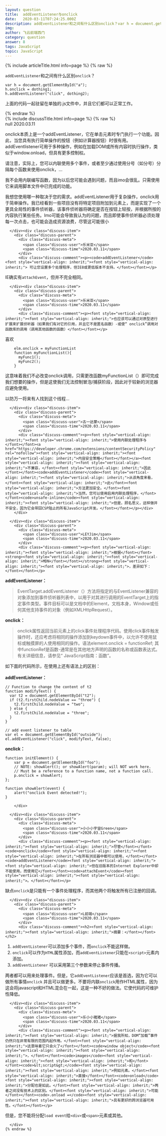 ```yaml
---
layout: question
title:  addEventListener与onclick
date:   2020-03-11T07:24:25.000Z
description: addEventListener和之间有什么区别onclick？var h = document.getElementById("a");h.onc...
img: 
author: 飞云前端西门
category: question
answer: 8
tags: JavaScript
topic: JavaScript
---
```

<div class="article-root">
  <div class="article">
    {% include articleTitle.html info=page %}
    {% raw %}
    <div class="article-content"><p><font style="vertical-align: inherit;"></font><code>addEventListener</code><font style="vertical-align: inherit;"><font style="vertical-align: inherit;">和</font><font style="vertical-align: inherit;">之间有什么区别</font></font><code>onclick</code><font style="vertical-align: inherit;"><font style="vertical-align: inherit;">？</font></font></p>

<pre><code>var h = document.getElementById("a");<font></font>
h.onclick = dothing1;<font></font>
h.addEventListener("click", dothing2);<font></font>
</code></pre>

<p><font style="vertical-align: inherit;"><font style="vertical-align: inherit;">上面的代码一起驻留在单独的.js文件中，并且它们都可以正常工作。</font></font></p></div>
    {% endraw %}
  </div>

  <div class="discuss-wrapper">
    {% include discussTitle.html info=page %}
    {% raw %}
    <div class="discuss-item">
        <div class="discuss-parent">
          <div class="discuss-meta">
            <span class="discuss-user">null</span>
            <span class="discuss-time">2020.03.11</span>
          </div>
          <div class="discuss-comment"><p><font style="vertical-align: inherit;"><font style="vertical-align: inherit;">onclick本质上是一个addEventListener，它在单击元素时专门执行一个功能。</font><font style="vertical-align: inherit;">因此，当您具有执行简单操作的按钮（例如计算器按钮）时很有用。</font><font style="vertical-align: inherit;">addEventlistener可用于多种操作，例如在加载DOM或所有内容时执行操作，类似于window.onload，但具有更多控制权。</font></font></p>

<p><font style="vertical-align: inherit;"><font style="vertical-align: inherit;">请注意，实际上，您可以内联使用多个事件，或者至少通过使用分号（如分号）分隔每个函数来使用onclick，... </font></font></p>

<p><font style="vertical-align: inherit;"><font style="vertical-align: inherit;">我不会用内联编写函数，因为以后您可能会遇到问题，而且imo会很乱。</font><font style="vertical-align: inherit;">只需使用它来调用脚本文件中已完成的功能。</font></font></p>

<p><font style="vertical-align: inherit;"><font style="vertical-align: inherit;">我想您使用哪一种取决于您的需求。</font><font style="vertical-align: inherit;">addEventListener用于复杂操作，onclick用于简单操作。</font><font style="vertical-align: inherit;">我已经看到一些项目没有将特定项目附加到元素上，而是实现了一个更具全局性的事件侦听器，该事件侦听器将确定是否在按钮上轻按，并根据所按的内容执行某些任务。</font><font style="vertical-align: inherit;">Imo可能会导致我认为的问题，而且即使事件侦听器必须处理每一次点击，也可能会造成资源浪费，尽管这可能很小</font></font></p></div>
        </div>
        
      </div><div class="discuss-item">
        <div class="discuss-parent">
          <div class="discuss-meta">
            <span class="discuss-user">乐米亚</span>
            <span class="discuss-time">2020.03.11</span>
          </div>
          <div class="discuss-comment"><p><code>addEventListener</code><font style="vertical-align: inherit;"><font style="vertical-align: inherit;"> 可让您设置多个处理程序，但IE8或更低版本不支持。</font></font></p>

<p><font style="vertical-align: inherit;"><font style="vertical-align: inherit;">IE确实有</font></font><code>attachEvent</code><font style="vertical-align: inherit;"><font style="vertical-align: inherit;">，但并不完全相同。</font></font></p></div>
        </div>
        
      </div><div class="discuss-item">
        <div class="discuss-parent">
          <div class="discuss-meta">
            <span class="discuss-user">乐米亚</span>
            <span class="discuss-time">2020.03.11</span>
          </div>
          <div class="discuss-comment"><p><font style="vertical-align: inherit;"><font style="vertical-align: inherit;">也应该可以通过对原型进行扩展来扩展侦听器（如果我们有对它的引用，并且它不是匿名函数）-或使“ onclick”调用对函数库的调用（调用其他函数的函数）</font></font></p>

<p><font style="vertical-align: inherit;"><font style="vertical-align: inherit;">喜欢</font></font></p>

<pre><code>    elm.onclick = myFunctionList<font></font>
    function myFunctionList(){<font></font>
      myFunc1();<font></font>
      myFunc2();<font></font>
    }<font></font>
</code></pre>

<p><font style="vertical-align: inherit;"><font style="vertical-align: inherit;">这意味着我们不必改变onclick调用，只需更改函数myFunctionList（）即可完成我们想要的操作，但是这使我们无法控制冒泡/捕获阶段，因此对于较新的浏览器应避免使用。</font></font></p>

<p><font style="vertical-align: inherit;"><font style="vertical-align: inherit;">以防万一将来有人找到这个线程...</font></font></p></div>
        </div>
        
      </div><div class="discuss-item">
        <div class="discuss-parent">
          <div class="discuss-meta">
            <span class="discuss-user">古一达蒙</span>
            <span class="discuss-time">2020.03.11</span>
          </div>
          <div class="discuss-comment"><p><font style="vertical-align: inherit;"><font style="vertical-align: inherit;">使用内联处理程序与</font></font><a href="https://developer.chrome.com/extensions/contentSecurityPolicy" rel="nofollow"><font style="vertical-align: inherit;"><font style="vertical-align: inherit;">内容安全策略</font></font></a><font style="vertical-align: inherit;"><font style="vertical-align: inherit;">不兼容，</font><font style="vertical-align: inherit;">因此</font></font><code>addEventListener</code><font style="vertical-align: inherit;"><font style="vertical-align: inherit;">从该角度来看，</font><font style="vertical-align: inherit;">此</font><font style="vertical-align: inherit;">方法更加安全。</font><font style="vertical-align: inherit;">当然，您可以使用启用内联处理程序，</font></font><code>unsafe-inline</code><font style="vertical-align: inherit;"><font style="vertical-align: inherit;">但是，顾名思义，这样做并不安全，因为它会带回CSP阻止的所有JavaScript开发。</font></font></p></div>
        </div>
        
      </div><div class="discuss-item">
        <div class="discuss-parent">
          <div class="discuss-meta">
            <span class="discuss-user">LEYJim</span>
            <span class="discuss-time">2020.03.11</span>
          </div>
          <div class="discuss-comment"><p><font style="vertical-align: inherit;"><font style="vertical-align: inherit;">根据</font></font><strong><font style="vertical-align: inherit;"><font style="vertical-align: inherit;">MDN</font></font></strong><font style="vertical-align: inherit;"><font style="vertical-align: inherit;">，差异如下：</font></font></p>

<p><strong><font style="vertical-align: inherit;"><font style="vertical-align: inherit;">addEventListener：</font></font></strong></p>

<blockquote>
  <p><font style="vertical-align: inherit;"><font style="vertical-align: inherit;">EventTarget.addEventListener（）方法将指定的与EventListener兼容的对象添加到事件侦听器列表中，以用于对其进行调用的EventTarget上的指定事件类型。</font><font style="vertical-align: inherit;">事件目标可以是文档中的Element，文档本身，Window或任何其他支持事件的对象（例如XMLHttpRequest）。</font></font></p>
</blockquote>

<p><strong><font style="vertical-align: inherit;"><font style="vertical-align: inherit;">onclick：</font></font></strong></p>

<blockquote>
  <p><font style="vertical-align: inherit;"><font style="vertical-align: inherit;">onclick属性返回当前元素上的click事件处理程序代码。</font><font style="vertical-align: inherit;">使用click事件触发操作时，还应考虑将相同的操作添加到keydown事件中，以允许不使用鼠标或触摸屏的人使用相同的操作。</font><font style="vertical-align: inherit;">语法element.onclick = functionRef; </font><font style="vertical-align: inherit;">其中functionRef是函数-通常是在其他地方声明的函数的名称或函数表达式。</font><font style="vertical-align: inherit;">有关详细信息，请参见“ JavaScript指南：函数”。</font></font></p>
</blockquote>

<p><font style="vertical-align: inherit;"><font style="vertical-align: inherit;">如下面的代码所示，在使用上还有语法上的区别：</font></font><br><br>
<strong><font style="vertical-align: inherit;"><font style="vertical-align: inherit;">addEventListener：</font></font></strong></p>

<pre><code>// Function to change the content of t2<font></font>
function modifyText() {<font></font>
  var t2 = document.getElementById("t2");<font></font>
  if (t2.firstChild.nodeValue == "three") {<font></font>
    t2.firstChild.nodeValue = "two";<font></font>
  } else {<font></font>
    t2.firstChild.nodeValue = "three";<font></font>
  }<font></font>
}<font></font>
<font></font>
// add event listener to table<font></font>
var el = document.getElementById("outside");<font></font>
el.addEventListener("click", modifyText, false);<font></font>
</code></pre>

<p><strong><font style="vertical-align: inherit;"><font style="vertical-align: inherit;">onclick：</font></font></strong></p>

<pre><code>function initElement() {<font></font>
    var p = document.getElementById("foo");<font></font>
    // NOTE: showAlert(); or showAlert(param); will NOT work here.<font></font>
    // Must be a reference to a function name, not a function call.<font></font>
    p.onclick = showAlert;<font></font>
};<font></font>
<font></font>
function showAlert(event) {<font></font>
    alert("onclick Event detected!");<font></font>
}<font></font>
</code></pre></div>
        </div>
        
      </div><div class="discuss-item">
        <div class="discuss-parent">
          <div class="discuss-meta">
            <span class="discuss-user">小小小宇宙Green</span>
            <span class="discuss-time">2020.03.11</span>
          </div>
          <div class="discuss-comment"><p><font style="vertical-align: inherit;"><font style="vertical-align: inherit;">尽管</font></font><code>onclick</code><font style="vertical-align: inherit;"><font style="vertical-align: inherit;">在所有浏览器中都可以使用，</font></font><code>addEventListener</code><font style="vertical-align: inherit;"><font style="vertical-align: inherit;">但在旧版本的Internet Explorer中却不能使用，而使用它</font></font><code>attachEvent</code><font style="vertical-align: inherit;"><font style="vertical-align: inherit;">。</font></font></p>

<p><font style="vertical-align: inherit;"><font style="vertical-align: inherit;">缺点</font></font><code>onclick</code><font style="vertical-align: inherit;"><font style="vertical-align: inherit;">是只能有一个事件处理程序，而其他两个将触发所有已注册的回调。</font></font></p></div>
        </div>
        
      </div><div class="discuss-item">
        <div class="discuss-parent">
          <div class="discuss-meta">
            <span class="discuss-user">L前端</span>
            <span class="discuss-time">2020.03.11</span>
          </div>
          <div class="discuss-comment"><h2><font style="vertical-align: inherit;"><font style="vertical-align: inherit;">摘要：</font></font></h2>

<ol>
<li><code>addEventListener</code><font style="vertical-align: inherit;"><font style="vertical-align: inherit;">可以添加多个事件，而</font></font><code>onclick</code><font style="vertical-align: inherit;"><font style="vertical-align: inherit;">不能这样做。</font></font></li>
<li><code>onclick</code><font style="vertical-align: inherit;"><font style="vertical-align: inherit;">可以作为</font></font><code>HTML</code><font style="vertical-align: inherit;"><font style="vertical-align: inherit;">属性</font><font style="vertical-align: inherit;">添加</font><font style="vertical-align: inherit;">，而</font></font><code>addEventListener</code><font style="vertical-align: inherit;"><font style="vertical-align: inherit;">只能在</font></font><code>&lt;script&gt;</code><font style="vertical-align: inherit;"><font style="vertical-align: inherit;">元素</font><font style="vertical-align: inherit;">内添加</font><font style="vertical-align: inherit;">。</font></font></li>
<li><code>addEventListener</code><font style="vertical-align: inherit;"><font style="vertical-align: inherit;"> 可以采用第三个参数来停止事件传播。</font></font></li>
</ol>

<p><font style="vertical-align: inherit;"><font style="vertical-align: inherit;">两者都可以用来处理事件。</font><font style="vertical-align: inherit;">但是，它</font></font><code>addEventListener</code><font style="vertical-align: inherit;"><font style="vertical-align: inherit;">应该是首选，因为它可以做所有事情</font></font><code>onclick</code><font style="vertical-align: inherit;"><font style="vertical-align: inherit;">  并且</font><font style="vertical-align: inherit;">可以做</font><font style="vertical-align: inherit;">更多。</font><font style="vertical-align: inherit;">不要将内联</font></font><code>onclick</code><font style="vertical-align: inherit;"><font style="vertical-align: inherit;">用作HTML属性，因为这会将javascript和HTML混合在一起，这是一种不好的做法。</font><font style="vertical-align: inherit;">它使代码的可维护性降低。</font></font></p></div>
        </div>
        
      </div><div class="discuss-item">
        <div class="discuss-parent">
          <div class="discuss-meta">
            <span class="discuss-user">乐小小猪猪</span>
            <span class="discuss-time">2020.03.11</span>
          </div>
          <div class="discuss-comment"><p><font style="vertical-align: inherit;"><font style="vertical-align: inherit;">据我所知，DOM“加载”事件仍然只在非常有限的范围内起作用。</font><font style="vertical-align: inherit;">这意味着它只会火了</font></font><code>window object</code><font style="vertical-align: inherit;"><font style="vertical-align: inherit;">，</font></font><code>images</code><font style="vertical-align: inherit;"><font style="vertical-align: inherit;">和</font></font><code>&lt;script&gt;</code><font style="vertical-align: inherit;"><font style="vertical-align: inherit;">例如元素。</font><font style="vertical-align: inherit;">直接</font></font><code>onload</code><font style="vertical-align: inherit;"><font style="vertical-align: inherit;">分配也是如此。</font><font style="vertical-align: inherit;">两者之间没有技术上的区别。</font><font style="vertical-align: inherit;">可能</font></font><code>.onload =</code><font style="vertical-align: inherit;"><font style="vertical-align: inherit;">具有更好的跨浏览器可用性。</font></font></p>

<p><font style="vertical-align: inherit;"><font style="vertical-align: inherit;">但是，您不能将分配</font></font><code>load event</code><font style="vertical-align: inherit;"><font style="vertical-align: inherit;">给</font></font><code>&lt;div&gt;</code><font style="vertical-align: inherit;"><font style="vertical-align: inherit;">或</font></font><code>&lt;span&gt;</code><font style="vertical-align: inherit;"><font style="vertical-align: inherit;">元素或其他。</font></font></p></div>
        </div>
        
      </div>
    {% endraw %}
  </div>
<div>

